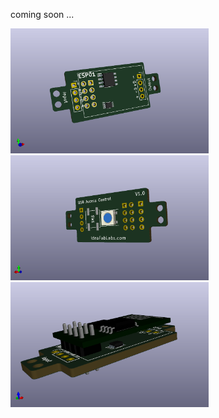 coming soon ...

<img height="200"  src="https://raw.githubusercontent.com/ideafablabs/CalendarUSB/main/kicad/calendar_usb1.png"><img height="200" src="https://raw.githubusercontent.com/ideafablabs/CalendarUSB/main/kicad/calendar_usb2.png"><img height="200" src="https://raw.githubusercontent.com/ideafablabs/CalendarUSB/main/kicad/calendar_usb3.png">
